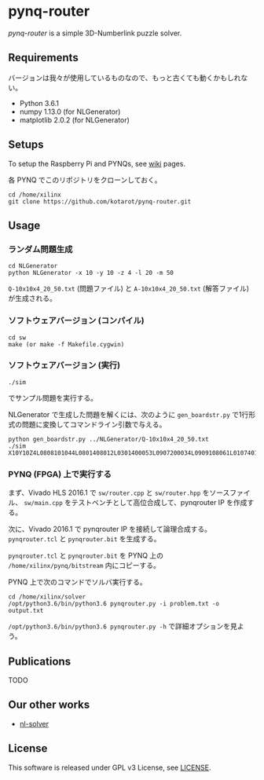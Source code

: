 # pynq-router

*pynq-router* is a simple 3D-Numberlink puzzle solver.


## Requirements

バージョンは我々が使用しているものなので、もっと古くても動くかもしれない。

* Python 3.6.1
* numpy 1.13.0 (for NLGenerator)
* matplotlib 2.0.2 (for NLGenerator)


## Setups

To setup the Raspberry Pi and PYNQs,
see [wiki](https://github.com/kotarot/pynq-router/wiki) pages.

各 PYNQ でこのリポジトリをクローンしておく。

```
cd /home/xilinx
git clone https://github.com/kotarot/pynq-router.git
```


## Usage

### ランダム問題生成

```
cd NLGenerator
python NLGenerator -x 10 -y 10 -z 4 -l 20 -m 50
```

`Q-10x10x4_20_50.txt` (問題ファイル) と `A-10x10x4_20_50.txt` (解答ファイル) が生成される。

### ソフトウェアバージョン (コンパイル)

```
cd sw
make (or make -f Makefile.cygwin)
```

### ソフトウェアバージョン (実行)

```
./sim
```

でサンプル問題を実行する。

NLGenerator で生成した問題を解くには、次のように `gen_boardstr.py` で1行形式の問題に変換してコマンドライン引数で与える。

```
python gen_boardstr.py ../NLGenerator/Q-10x10x4_20_50.txt
./sim X10Y10Z4L0808101044L0801408012L0301400053L0907200034L0909108061L0107401033L0108103081L0608206071L0300106003L0506105053L0006301051L0101402081L0000300022L0109402094L0908109051L0102101031L0200303033L0802209042L0707405064
```

### PYNQ (FPGA) 上で実行する

まず、Vivado HLS 2016.1 で
`sw/router.cpp` と `sw/router.hpp` をソースファイル、
`sw/main.cpp` をテストベンチとして高位合成して、pynqrouter IP を作成する。

次に、Vivado 2016.1 で pynqrouter IP を接続して論理合成する。
`pynqrouter.tcl` と `pynqrouter.bit` を生成する。

`pynqrouter.tcl` と `pynqrouter.bit` を PYNQ 上の
`/home/xilinx/pynq/bitstream` 内にコピーする。

PYNQ 上で次のコマンドでソルバ実行する。

```
cd /home/xilinx/solver
/opt/python3.6/bin/python3.6 pynqrouter.py -i problem.txt -o output.txt
```

`/opt/python3.6/bin/python3.6 pynqrouter.py -h` で詳細オプションを見よう。


## Publications

TODO


## Our other works

* [nl-solver](https://github.com/kotarot/nl-solver)


## License

This software is released under GPL v3 License, see [LICENSE](/LICENSE).
